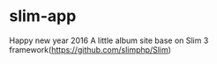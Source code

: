 # slim-app

Happy new year 2016
A little album site base on Slim 3 framework(https://github.com/slimphp/Slim)
